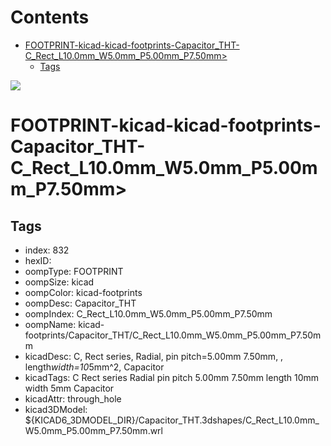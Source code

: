 



Contents
========

* [FOOTPRINT-kicad-kicad-footprints-Capacitor_THT-C_Rect_L10.0mm_W5.0mm_P5.00mm_P7.50mm>](#footprint-kicad-kicad-footprints-capacitor_tht-c_rect_l100mm_w50mm_p500mm_p750mm)
	* [Tags](#tags)
  
![][im]
# FOOTPRINT-kicad-kicad-footprints-Capacitor_THT-C_Rect_L10.0mm_W5.0mm_P5.00mm_P7.50mm>

## Tags

- index: 832
- hexID: 
- oompType: FOOTPRINT
- oompSize: kicad
- oompColor: kicad-footprints
- oompDesc: Capacitor_THT
- oompIndex: C_Rect_L10.0mm_W5.0mm_P5.00mm_P7.50mm
- oompName: kicad-footprints/Capacitor_THT/C_Rect_L10.0mm_W5.0mm_P5.00mm_P7.50mm
- kicadDesc: C, Rect series, Radial, pin pitch=5.00mm 7.50mm, , length*width=10*5mm^2, Capacitor
- kicadTags: C Rect series Radial pin pitch 5.00mm 7.50mm  length 10mm width 5mm Capacitor
- kicadAttr: through_hole
- kicad3DModel: ${KICAD6_3DMODEL_DIR}/Capacitor_THT.3dshapes/C_Rect_L10.0mm_W5.0mm_P5.00mm_P7.50mm.wrl



[im]: image.png
